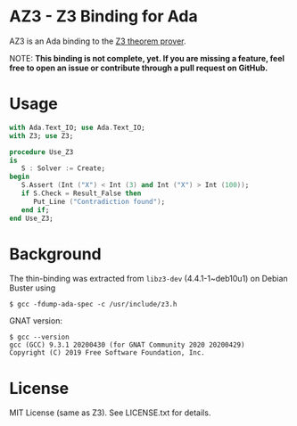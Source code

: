 # AZ3 - Z3 Binding for Ada

AZ3 is an Ada binding to the [Z3 theorem prover](https://github.com/Z3Prover/z3).

NOTE: **This binding is not complete, yet. If you are missing a feature, feel free to open an issue or contribute through a pull request on GitHub.**

# Usage

```Ada
with Ada.Text_IO; use Ada.Text_IO;
with Z3; use Z3;

procedure Use_Z3
is
   S : Solver := Create;
begin
   S.Assert (Int ("X") < Int (3) and Int ("X") > Int (100));
   if S.Check = Result_False then
      Put_Line ("Contradiction found");
   end if;
end Use_Z3;
```

# Background

The thin-binding was extracted from `libz3-dev` (4.4.1-1~deb10u1) on Debian Buster using

```
$ gcc -fdump-ada-spec -c /usr/include/z3.h
```

GNAT version:

```
$ gcc --version
gcc (GCC) 9.3.1 20200430 (for GNAT Community 2020 20200429)
Copyright (C) 2019 Free Software Foundation, Inc.
```

# License

MIT License (same as Z3). See LICENSE.txt for details.
